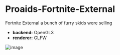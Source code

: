 # Proaids-Fortnite-External
Fortnite External a bunch of furry skids were selling 
- **backend:** OpenGL3
- **renderer:** GLFW

  
![image](https://github.com/DevProxy1336/Proaids-Fortnite-External/assets/137983215/ab371b50-9ef2-41d8-ba14-dc0b864a3d05)
